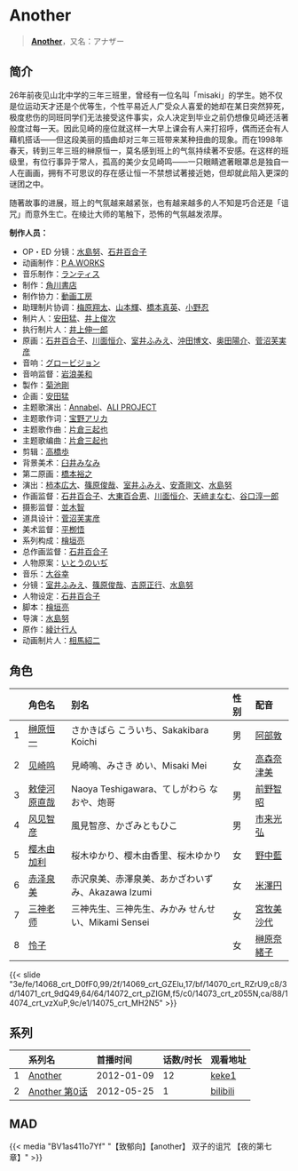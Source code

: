 # Another


> <u>**[Another](https://bgm.tv/subject/20851)**</u>，又名：アナザー

## 简介

26年前夜见山北中学的三年三班里，曾经有一位名叫「misaki」的学生。她不仅是位运动天才还是个优等生，个性平易近人广受众人喜爱的她却在某日突然猝死，极度悲伤的同班同学们无法接受这件事实，众人决定到毕业之前仍想像见崎还活著般度过每一天。因此见崎的座位就这样一大早上课会有人来打招呼，偶而还会有人藉机搭话——但这段美丽的插曲却对三年三班带来某种扭曲的现象。而在1998年春天，转到三年三班的榊原恒一，莫名感到班上的气氛持续著不安感。在这样的班级里，有位行事异于常人，孤高的美少女见崎鸣——一只眼睛遮著眼罩总是独自一人在画画，拥有不可思议的存在感让恒一不禁想试著接近她，但却就此陷入更深的谜团之中。

随著故事的进展，班上的气氛越来越紧张，也有越来越多的人不知是巧合还是「诅咒」而意外生亡。在绫辻大师的笔触下，恐怖的气氛越发浓厚。

**制作人员：**
- OP・ED 分镜：[水島努](https://bgm.tv/person/623)、[石井百合子](https://bgm.tv/person/3512)
- 动画制作：[P.A.WORKS](https://bgm.tv/person/5917)
- 音乐制作：[ランティス](https://bgm.tv/person/57)
- 制作：[角川書店](https://bgm.tv/person/518)
- 制作协力：[動画工房](https://bgm.tv/person/6305)
- 助理制片协调：[梅原翔太](https://bgm.tv/person/27888)、[山本輝](https://bgm.tv/person/38335)、[橋本真英](https://bgm.tv/person/37656)、[小野忍](https://bgm.tv/person/35920)
- 制片人：[安田猛](https://bgm.tv/person/710)、[井上俊次](https://bgm.tv/person/963)
- 执行制片人：[井上伸一郎](https://bgm.tv/person/2960)
- 原画：[石井百合子](https://bgm.tv/person/3512)、[川面恒介](https://bgm.tv/person/11075)、[室井ふみえ](https://bgm.tv/person/1074)、[沖田博文](https://bgm.tv/person/14844)、[奥田陽介](https://bgm.tv/person/12757)、[菅沼芙実彦](https://bgm.tv/person/15927)
- 音响：[グロービジョン](https://bgm.tv/person/25182)
- 音响监督：[岩浪美和](https://bgm.tv/person/231)
- 製作：[菊池剛](https://bgm.tv/person/34847)
- 企画：[安田猛](https://bgm.tv/person/710)
- 主题歌演出：[Annabel](https://bgm.tv/person/6282)、[ALI PROJECT](https://bgm.tv/person/1528)
- 主题歌作词：[宝野アリカ](https://bgm.tv/person/6145)
- 主题歌作曲：[片倉三起也](https://bgm.tv/person/1344)
- 主题歌编曲：[片倉三起也](https://bgm.tv/person/1344)
- 剪辑：[高橋歩](https://bgm.tv/person/11895)
- 背景美术：[臼井みなみ](https://bgm.tv/person/57069)
- 第二原画：[橋本裕之](https://bgm.tv/person/13018)
- 演出：[柿本広大](https://bgm.tv/person/17469)、[篠原俊哉](https://bgm.tv/person/2107)、[室井ふみえ](https://bgm.tv/person/1074)、[安斎剛文](https://bgm.tv/person/12750)、[水島努](https://bgm.tv/person/623)
- 作画监督：[石井百合子](https://bgm.tv/person/3512)、[大東百合恵](https://bgm.tv/person/12504)、[川面恒介](https://bgm.tv/person/11075)、[天﨑まなむ](https://bgm.tv/person/3694)、[谷口淳一郎](https://bgm.tv/person/3063)
- 摄影监督：[並木智](https://bgm.tv/person/12759)
- 道具设计：[菅沼芙実彦](https://bgm.tv/person/15927)
- 美术监督：[平栁悟](https://bgm.tv/person/14176)
- 系列构成：[檜垣亮](https://bgm.tv/person/7541)
- 总作画监督：[石井百合子](https://bgm.tv/person/3512)
- 人物原案：[いとうのいぢ](https://bgm.tv/person/2031)
- 音乐：[大谷幸](https://bgm.tv/person/234)
- 分镜：[室井ふみえ](https://bgm.tv/person/1074)、[篠原俊哉](https://bgm.tv/person/2107)、[吉原正行](https://bgm.tv/person/9854)、[水島努](https://bgm.tv/person/623)
- 人物设定：[石井百合子](https://bgm.tv/person/3512)
- 脚本：[檜垣亮](https://bgm.tv/person/7541)
- 导演：[水島努](https://bgm.tv/person/623)
- 原作：[綾辻行人](https://bgm.tv/person/6822)
- 动画制片人：[相馬紹二](https://bgm.tv/person/42757)

## 角色

|     |   角色名   |   别名  | 性别 |  配音  |
|:--- |:------  |:----      |:---  |:--   |
| 1 | [榊原恒一](https://bgm.tv/character/14068) | さかきばら こういち、Sakakibara Koichi | 男 | [阿部敦](https://bgm.tv/person/5015) |
| 2 | [见崎鸣](https://bgm.tv/character/14069) | 見崎鳴、みさき めい、Misaki Mei | 女 | [高森奈津美](https://bgm.tv/person/7302) |
| 3 | [敕使河原直哉](https://bgm.tv/character/14070) | Naoya Teshigawara、てしがわら なおや、炮哥 | 男 | [前野智昭](https://bgm.tv/person/5121) |
| 4 | [风见智彦](https://bgm.tv/character/14071) | 風見智彦、かざみともひこ | 男 | [市来光弘](https://bgm.tv/person/4480) |
| 5 | [樱木由加利](https://bgm.tv/character/14072) | 桜木ゆかり、樱木由香里、桜木ゆかり | 女 | [野中藍](https://bgm.tv/person/4371) |
| 6 | [赤泽泉美](https://bgm.tv/character/14073) | 赤沢泉美、赤澤泉美、あかざわいずみ、Akazawa Izumi | 女 | [米澤円](https://bgm.tv/person/5117) |
| 7 | [三神老师](https://bgm.tv/character/14074) | 三神先生、三神先生、みかみ せんせい、Mikami Sensei | 女 | [宮牧美沙代](https://bgm.tv/person/7425) |
| 8 | [怜子](https://bgm.tv/character/14075) |  | 女 | [榊原奈緒子](https://bgm.tv/person/7303) |

{{< slide "3e/fe/14068_crt_D0fF0,99/2f/14069_crt_GZElu,17/bf/14070_crt_RZrU9,c8/3d/14071_crt_9dQ49,64/64/14072_crt_pZIGM,f5/c0/14073_crt_z055N,ca/88/14074_crt_vzXuP,9c/e1/14075_crt_MH2N5" >}}

## 系列

|     | 系列名         | 首播时间       | 话数/时长 | 观看地址                                                     |
| :-- | :---------- | :--------- | :---- | :------------------------------------------------------- |
| 1   |[Another](https://bgm.tv/subject/20851)| 2012-01-09 | 12    | [keke1](https://www.keke1.app/play/27008-4-230960.html)  |
| 2   |[Another 第0话](https://bgm.tv/subject/24540)| 2012-05-25 | 1     | [bilibili](https://www.bilibili.com/video/BV1ks41157c9/) |



## MAD

{{< media  "BV1as411o7Yf" 
"【致郁向】【another】 双子的诅咒 【夜的第七章】" >}}
